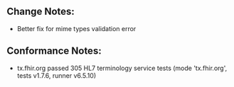 ## Change Notes:

* Better fix for mime types validation error

## Conformance Notes:

* tx.fhir.org passed 305 HL7 terminology service tests (mode 'tx.fhir.org', tests v1.7.6, runner v6.5.10)
